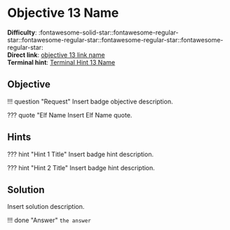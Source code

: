 # Objective 13 Name

**Difficulty**: :fontawesome-solid-star::fontawesome-regular-star::fontawesome-regular-star::fontawesome-regular-star::fontawesome-regular-star:<br/>
**Direct link**: [objective 13 link name](https://example.com)<br/>
**Terminal hint**: [Terminal Hint 13 Name](../hints/h13.md)


## Objective

!!! question "Request"
    Insert badge objective description.

??? quote "Elf Name
    Insert Elf Name quote.


## Hints

??? hint "Hint 1 Title"
    Insert badge hint description.

??? hint "Hint 2 Title"
    Insert badge hint description.


## Solution

Insert solution description.

!!! done "Answer"
    `the answer`
